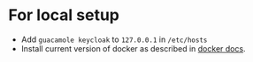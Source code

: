 # For local setup
- Add `guacamole keycloak` to `127.0.0.1` in `/etc/hosts`
- Install current version of docker as described in [docker docs](https://docs.docker.com/engine/install/).
